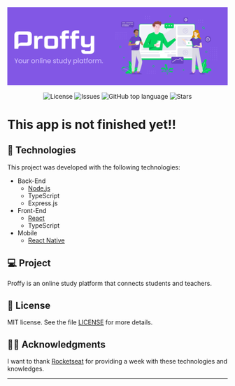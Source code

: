 <img alt="GoStack" src="githubAssets/proffyLogo.PNG" />

<p align="center">

  <a href="LICENSE" style="text-decoration: none">
    <img alt="License" src="https://img.shields.io/github/license/Vitorrrocha/proffy?color=34CB79" />
  </a>

  <a href="https://github.com/Vitorrrocha/proffy/issues" style="text-decoration: none">
    <img alt="Issues" src="https://img.shields.io/github/issues/Vitorrrocha/proffy?color=34CB79" />
  </a>

  <a href="#" style="text-decoration: none">
    <img alt="GitHub top language" src="https://img.shields.io/github/languages/top/Vitorrrocha/proffy?color=34CB79" />
  </a>
  
  <a href="https://github.com/Vitorrrocha/proffy/stargazers" style="text-decoration: none">
    <img alt="Stars" src="https://img.shields.io/github/stars/Vitorrrocha/proffy?style=social" />
  </a>

</p>

# This app is not finished yet!!

## :rocket: Technologies

This project was developed with the following technologies:

- Back-End
  - [Node.js](https://nodejs.org/en/)
  - TypeScript
  - Express.js
- Front-End
  - [React](https://reactjs.org)
  - TypeScript
- Mobile
  - [React Native](https://facebook.github.io/react-native/)

## 💻 Project

Proffy is an online study platform that connects students and teachers.

## :memo: License

MIT license. See the file [LICENSE](LICENSE) for more details.

## 🙏🏼 Acknowledgments

I want to thank [Rocketseat](https://github.com/Rocketseat) for providing a week with these technologies and knowledges.


---
